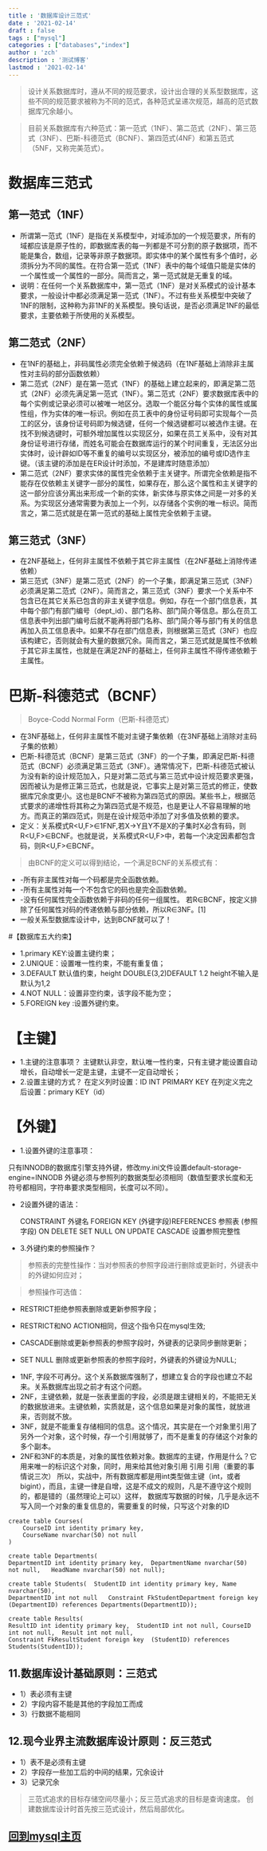 ```yaml
---
title : '数据库设计三范式'
date : '2021-02-14'
draft : false
tags : ["mysql"]
categories : ["databases","index"]
author : 'zch'
description : '测试博客'
lastmod : '2021-02-14'
---
```


>设计关系数据库时，遵从不同的规范要求，设计出合理的关系型数据库，这些不同的规范要求被称为不同的范式，各种范式呈递次规范，越高的范式数据库冗余越小。

>目前关系数据库有六种范式：第一范式（1NF）、第二范式（2NF）、第三范式（3NF）、巴斯-科德范式（BCNF）、第四范式(4NF）和第五范式（5NF，又称完美范式）。
# 数据库三范式
## 第一范式（1NF）
+ 所谓第一范式（1NF）是指在关系模型中，对域添加的一个规范要求，所有的域都应该是原子性的，即数据库表的每一列都是不可分割的原子数据项，而不能是集合，数组，记录等非原子数据项。即实体中的某个属性有多个值时，必须拆分为不同的属性。在符合第一范式（1NF）表中的每个域值只能是实体的一个属性或一个属性的一部分。简而言之，第一范式就是无重复的域。
+ 说明：在任何一个关系数据库中，第一范式（1NF）是对关系模式的设计基本要求，一般设计中都必须满足第一范式（1NF）。不过有些关系模型中突破了1NF的限制，这种称为非1NF的关系模型。换句话说，是否必须满足1NF的最低要求，主要依赖于所使用的关系模型。
## 第二范式（2NF）
* 在1NF的基础上，非码属性必须完全依赖于候选码（在1NF基础上消除非主属性对主码的部分函数依赖）
* 第二范式（2NF）是在第一范式（1NF）的基础上建立起来的，即满足第二范式（2NF）必须先满足第一范式（1NF）。第二范式（2NF）要求数据库表中的每个实例或记录必须可以被唯一地区分。选取一个能区分每个实体的属性或属性组，作为实体的唯一标识。例如在员工表中的身份证号码即可实现每个一员工的区分，该身份证号码即为候选键，任何一个候选键都可以被选作主键。在找不到候选键时，可额外增加属性以实现区分，如果在员工关系中，没有对其身份证号进行存储，而姓名可能会在数据库运行的某个时间重复，无法区分出实体时，设计辟如ID等不重复的编号以实现区分，被添加的编号或ID选作主键。（该主键的添加是在ER设计时添加，不是建库时随意添加）
* 第二范式（2NF）要求实体的属性完全依赖于主关键字。所谓完全依赖是指不能存在仅依赖主关键字一部分的属性，如果存在，那么这个属性和主关键字的这一部分应该分离出来形成一个新的实体，新实体与原实体之间是一对多的关系。为实现区分通常需要为表加上一个列，以存储各个实例的唯一标识。简而言之，第二范式就是在第一范式的基础上属性完全依赖于主键。
## 第三范式（3NF）
* 在2NF基础上，任何非主属性不依赖于其它非主属性（在2NF基础上消除传递依赖）
* 第三范式（3NF）是第二范式（2NF）的一个子集，即满足第三范式（3NF）必须满足第二范式（2NF）。简而言之，第三范式（3NF）要求一个关系中不包含已在其它关系已包含的非主关键字信息。例如，存在一个部门信息表，其中每个部门有部门编号（dept_id）、部门名称、部门简介等信息。那么在员工信息表中列出部门编号后就不能再将部门名称、部门简介等与部门有关的信息再加入员工信息表中。如果不存在部门信息表，则根据第三范式（3NF）也应该构建它，否则就会有大量的数据冗余。简而言之，第三范式就是属性不依赖于其它非主属性，也就是在满足2NF的基础上，任何非主属性不得传递依赖于主属性。


# 巴斯-科德范式（BCNF）
> Boyce-Codd Normal Form（巴斯-科德范式）
+ 在3NF基础上，任何非主属性不能对主键子集依赖（在3NF基础上消除对主码子集的依赖）
+ 巴斯-科德范式（BCNF）是第三范式（3NF）的一个子集，即满足巴斯-科德范式（BCNF）必须满足第三范式（3NF）。通常情况下，巴斯-科德范式被认为没有新的设计规范加入，只是对第二范式与第三范式中设计规范要求更强，因而被认为是修正第三范式，也就是说，它事实上是对第三范式的修正，使数据库冗余度更小。这也是BCNF不被称为第四范式的原因。某些书上，根据范式要求的递增性将其称之为第四范式是不规范，也是更让人不容易理解的地方。而真正的第四范式，则是在设计规范中添加了对多值及依赖的要求。
+ 定义：关系模式R<U,F>∈1FNF,若X→Y且Y不是X的子集时X必含有码，则R<U,F>∈BCNF。也就是说，关系模式R<U,F>中，若每一个决定因素都包含码，则R<U,F>∈BCNF。
> 由BCNF的定义可以得到结论，一个满足BCNF的关系模式有：
* -所有非主属性对每一个码都是完全函数依赖。
* -所有主属性对每一个不包含它的码也是完全函数依赖。
* -没有任何属性完全函数依赖于非码的任何一组属性。
若R∈BCNF，按定义排除了任何属性对码的传递依赖与部分依赖，所以R∈3NF。[1] 
* 一般关系型数据库设计中，达到BCNF就可以了！


#【数据库五大约束】

+ 1.primary KEY:设置主键约束；
+ 2.UNIQUE：设置唯一性约束，不能有重复值；
+ 3.DEFAULT 默认值约束，height DOUBLE(3,2)DEFAULT 1.2 height不输入是默认为1,2
+ 4.NOT NULL：设置非空约束，该字段不能为空；
+ 5.FOREIGN key :设置外键约束。


# 【主键】
* 1.主键的注意事项？
主键默认非空，默认唯一性约束，只有主键才能设置自动增长，自动增长一定是主键，主键不一定自动增长；
* 2.设置主键的方式？
在定义列时设置：ID INT PRIMARY KEY
在列定义完之后设置：primary KEY（id）

# 【外键】

+ 1.设置外键的注意事项：   

只有INNODB的数据库引擎支持外键，修改my.ini文件设置default-storage-engine=INNODB    外键必须与参照列的数据类型必须相同（数值型要求长度和无符号都相同，字符串要求类型相同，长度可以不同）。

+ 2设置外键的语法：

   CONSTRAINT 外键名 FOREIGN KEY (外键字段)REFERENCES 参照表 (参照字段)    ON DELETE SET NULL ON UPDATE CASCADE 设置参照完整性

+ 3.外键约束的参照操作？  

>参照表的完整性操作：当对参照表的参照字段进行删除或更新时，外键表中的外键如何应对；   

>参照操作可选值：

* RESTRICT拒绝参照表删除或更新参照字段；               

* RESTRICT和NO ACTION相同，但这个指令只在mysql生效;                

* CASCADE删除或更新参照表的参照字段时，外键表的记录同步删除更新；               

* SET NULL 删除或更新参照表的参照字段时，外键表的外键设为NULL;
      
      

+ 1NF, 字段不可再分。这个关系数据库强制了，想建立复合的字段也建立不起来。关系数据库出现之前才有这个问题。
+ 2NF，主键依赖，就是一张表里面的字段，必须是跟主键相关的，不能把无关的数据放进来。主键依赖，实质就是，这个信息如果是对象的属性，就放进来，否则就不放。
+ 3NF，就是不能重复存储相同的信息。这个情况，其实是在一个对象里引用了另外一个对象，这个时候，存一个引用就够了，而不是重复的存储这个对象的多个副本。
+ 2NF和3NF的本质是，对象的属性依赖对象。数据库的主键，作用是什么？它用来唯一的标识这个对象，同时，用来给其他对象引用 引用 引用（重要的事情说三次）
所以，实战中，所有数据库都是用int类型做主键（int，或者bigint），而且，主键一律是自增，这是不成文的规则，凡是不遵守这个规则的，都是错的（虽然理论上可以）这样，
数据库写数据的时候，几乎是永远不写入同一个对象的重复信息的，需要重复的时候，只写这个对象的ID

```
create table Courses(
	CourseID int identity primary key,
	CourseName nvarchar(50) not null
)
```

```
create table Departments( 
DepartmentID int identity primary key,	DepartmentName nvarchar(50) not null,	HeadName nvarchar(50) not null);

create table Students(	StudentID int identity primary key,	Name nvarchar(50),	
DepartmentID int not null	Constraint FkStudentDepartment foreign key (DepartmentID) references Departments(DepartmentID));

create table Results(	
ResultID int identity primary key,	StudentID int not null,	CourseID int not null,	Result int not null,
Constraint FkResultStudent foreign key  (StudentID) references Students(StudentID));
```

## 11.数据库设计基础原则：三范式
+ 1）表必须有主键
+ 2）字段内容不能是其他的字段加工而成
+ 3）行数据不能相同

## 12.现今业界主流数据库设计原则：反三范式
* 1）表不是必须有主键
* 2）字段存一些加工后的中间的结果，冗余设计
* 3）记录冗余

>三范式追求的目标存储空间尽量小；反三范式追求的目标是查询速度。
创建数据库设计时首先按三范式设计，然后局部优化。


## [回到mysql主页](./index.md)

